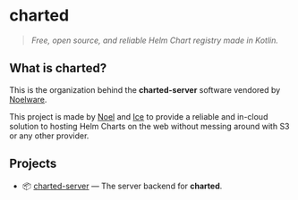 # charted
> *Free, open source, and reliable Helm Chart registry made in Kotlin.*

## What is charted?
This is the organization behind the **charted-server** software vendored by [Noelware](https://noelware.org).

This project is made by [Noel](https://floofy.dev) and [Ice](https://winterfox.tech) to provide a reliable and in-cloud solution to hosting Helm Charts on the web without messing around with S3 or any other provider.

## Projects
- 📦 [charted-server](https://github.com/charted-dev/charted) — The server backend for **charted**.

<!--
## Projects
- 📦 [charted-server](https://github.com/charted-dev/charted) — The main server that is used by **Pak**.

- 🧩 [Parcel](https://github.com/charted-dev/Parcel) — **CLI** service to connect your **charted-server** instance to your machine or on any CI/CD service.

- 📮 [Pak](https://github.com/charted-dev/Pak) — Main frontend that is used in every instance of **charted-server** to visualise your packages.

## How to support charted's development
You can always sponsor [Noel](https://floofy.dev) (lead developer) on GitHub Sponsors: https://github.com/sponsors/auguwu

In the future, we will provide a in-cloud solution to host **charted-server** onto the cloud without you configuring it if that's how you want to live your life.

**Thanks for reading, and I hope you will enjoy using charted**

~ **Noel**
-->
